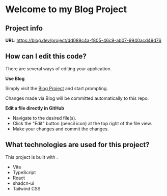 # Welcome to my Blog Project

## Project info

**URL**: https://blog.dev/project/dd088c4a-f805-46c9-ab07-9940acd49d76

## How can I edit this code?

There are several ways of editing your application.

**Use Blog**

Simply visit the [Blog Project](https://blog.dev/project/dd088c4a-f805-46c9-ab07-9940acd49d76) and start prompting.

Changes made via Blog will be committed automatically to this repo.

**Edit a file directly in GitHub**

- Navigate to the desired file(s).
- Click the "Edit" button (pencil icon) at the top right of the file view.
- Make your changes and commit the changes.


## What technologies are used for this project?

This project is built with .

- Vite
- TypeScript
- React
- shadcn-ui
- Tailwind CSS
 
